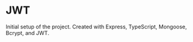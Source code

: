 # JWT

Initial setup of the project.  Created with Express, TypeScript, Mongoose, Bcrypt, and JWT.




